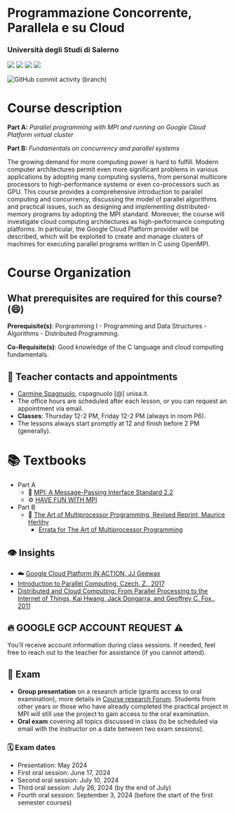 # Programmazione Concorrente, Parallela e su Cloud
### Università degli Studi di Salerno


![](https://img.shields.io/badge/Language-%F0%9F%87%AE%F0%9F%87%B9-yellow)
![](https://img.shields.io/badge/cod-0522500102-orange)
![](https://img.shields.io/badge/Platform-MPI-brightgreen)
![](https://img.shields.io/badge/Platform-Google%20GCP-blu)

![GitHub commit activity (branch)](https://img.shields.io/github/commit-activity/w/spagnuolocarmine/programmazione-concorrente-parallela-cloud)

# Course description

**Part A:** *Parallel programming with MPI and running on Google Cloud Platform virtual cluster*

**Part B:** *Fundamentals on concurrency and parallel systems*  

The growing demand for more computing power is hard to fulfill. Modern computer architectures permit even more significant problems in various applications by adopting many computing systems, from personal multicore processors to high-performance systems or even co-processors such as GPU. This course provides a comprehensive introduction to parallel computing and concurrency, discussing the model of parallel algorithms and practical issues, such as designing and implementing distributed-memory programs by adopting the MPI standard. Moreover, the course will investigate cloud computing architectures as high-performance computing platforms. In particular, the Google Cloud Platform provider will be described, which will be exploited to create and manage clusters of machines for executing parallel programs written in C using OpenMPI.

# Course Organization

## What prerequisites are required for this course? (😄)

**Prerequisite(s)**: Porgramming I - Programming and Data Structures - Algorithms - Distributed Programming.

**Co-Requisite(s)**: Good knowledge of the C language and cloud computing fundamentals.

## 👤 Teacher contacts and appointments

- [Carmine Spagnuolo](https://docenti.unisa.it/028012/home), cspagnuolo [@] unisa.it.
- The office hours are scheduled after each lesson, or you can request an appointment via email.
- **Classes**: Thursday 12-2 PM, Friday 12-2 PM (always in room P6).
- The lessons always start promptly at 12 and finish before 2 PM (generally).

# 📚 Textbooks
- Part A
  - 📗 [MPI: A Message-Passing Interface Standard 2.2](https://www.mpi-forum.org/docs/mpi-2.2/mpi22-report.pdf)
  - ⚙️ [HAVE FUN WITH MPI](https://tech.io/playgrounds/47058/have-fun-with-mpi-in-c/lets-start-to-have-fun-with-mpi)
- Part B
  - 📕 [The Art of Multiprocessor Programming, Revised Reprint, Maurice Herlihy](https://cs.ipm.ac.ir/asoc2016/Resources/Theartofmulticore.pdf)
    - [Errata for The Art of Multiprocessor Programming](../data/errata_tamp_.pdf)

## 👁️ Insights
- ☁️ [Google Cloud Platform IN ACTION, JJ Geewax](https://books.google.it/books/about/Google_Cloud_Platform_in_Action.html?id=N7YVvgAACAAJ&redir_esc=y)
- [Introduction to Parallel Computing, Czech, Z., 2017](https://books.google.it/books?id=obDDDQAAQBAJ&printsec=copyright&redir_esc=y#v=onepage&q&f=false)
- [Distributed and Cloud Computing: From Parallel Processing to the Internet of Things, Kai Hwang, Jack Dongarra, and Geoffrey C. Fox., 2011](https://dl.acm.org/doi/10.5555/2060077)

## 🔥 GOOGLE GCP ACCOUNT REQUEST ⚠️

You'll receive account information during class sessions. If needed, feel free to reach out to the teacher for assistance (if you cannot attend).

## 📝 Exam
-  **Group presentation** on a research article (grants access to oral examination), more details in [Course research Forum](course-research-forum.md). Students from other years or those who have already completed the practical project in MPI will still use the project to gain access to the oral examination.
-  **Oral exam** covering all topics discussed in class (to be scheduled via email with the instructor on a date between two exam sessions).

### 🗓️ Exam dates 
- Presentation: May 2024
- First oral session: June 17, 2024
- Second oral session: July 10, 2024
- Third oral session: July 26, 2024 (by the end of July)
- Fourth oral session: September 3, 2024 (before the start of the first semester courses)
  



